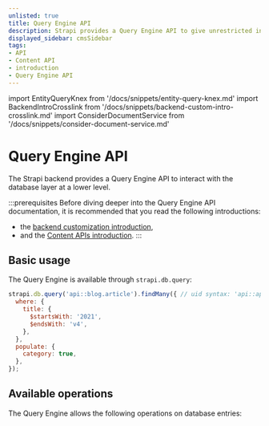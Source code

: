 ```yaml
---
unlisted: true
title: Query Engine API
description: Strapi provides a Query Engine API to give unrestricted internal access to the database layer at a lower level.
displayed_sidebar: cmsSidebar
tags:
- API
- Content API
- introduction
- Query Engine API
---
```


import EntityQueryKnex from '/docs/snippets/entity-query-knex.md'
import BackendIntroCrosslink from '/docs/snippets/backend-custom-intro-crosslink.md'
import ConsiderDocumentService from '/docs/snippets/consider-document-service.md'

# Query Engine API

The Strapi backend provides a Query Engine API to interact with the database layer at a lower level. 

<ConsiderDocumentService />

:::prerequisites
Before diving deeper into the Query Engine API documentation, it is recommended that you read the following introductions:
- the [backend customization introduction](/cms/backend-customization),
- and the [Content APIs introduction](/cms/api/content-api).
:::


## Basic usage

The Query Engine is available through `strapi.db.query`:

```js
strapi.db.query('api::blog.article').findMany({ // uid syntax: 'api::api-name.content-type-name'
  where: {
    title: {
      $startsWith: '2021',
      $endsWith: 'v4',
    },
  },
  populate: {
    category: true,
  },
});
```

## Available operations

The Query Engine allows the following operations on database entries:

<CustomDocCardsWrapper>
<CustomDocCard emoji="" title="Single operations" description="Create, read, update, and delete single database entries with the Query Engine API." link="/cms/api/query-engine/single-operations" />
<CustomDocCard emoji="" title="Bulk operations" description="Create, read, update, and delete multiple database entries with the Query Engine API." link="/cms/api/query-engine/bulk-operations" />
<CustomDocCard emoji="" title="Filters" description="Get exactly what you need by filtering database entries with the Query Engine API." link="/cms/api/query-engine/filtering" />
<CustomDocCard emoji="" title="Populate" description="Get additional data with your Query Engine API queries by populating relations." link="/cms/api/query-engine/populating" />
<CustomDocCard emoji="" title="Order & Pagination" description="Sort and paginate the results of your Query Engine API queries." link="/cms/api/query-engine/order-pagination" />
</CustomDocCardsWrapper>
